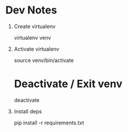 Dev Notes
=========

1. Create virtualenv

    virtualenv venv

2. Activate virtualenv

    source venv/bin/activate
	# Deactivate / Exit venv
    deactivate

3. Install deps

    pip install -r requirements.txt